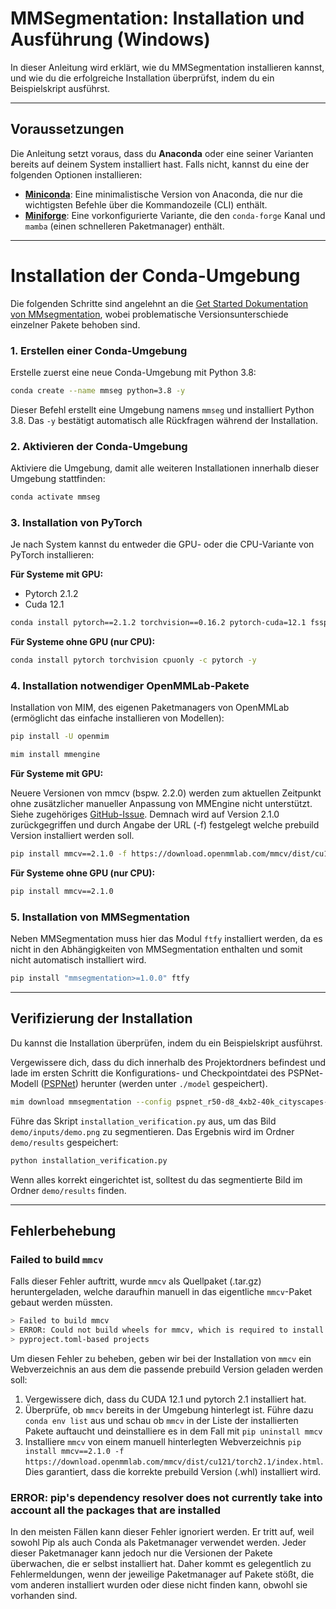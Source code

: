 # MMSegmentation: Installation und Ausführung (Windows)

In dieser Anleitung wird erklärt, wie du MMSegmentation installieren kannst, und wie du die erfolgreiche Installation überprüfst, indem du ein Beispielskript ausführst.

---

## Voraussetzungen

Die Anleitung setzt voraus, dass du **Anaconda** oder eine seiner Varianten bereits auf deinem System installiert hast. Falls nicht, kannst du eine der folgenden Optionen installieren:

- **[Miniconda](https://docs.anaconda.com/miniconda/)**: Eine minimalistische Version von Anaconda, die nur die wichtigsten Befehle über die Kommandozeile (CLI) enthält.
- **[Miniforge](https://github.com/conda-forge/miniforge?tab=readme-ov-file)**: Eine vorkonfigurierte Variante, die den `conda-forge` Kanal und `mamba` (einen schnelleren Paketmanager) enthält.

---

# Installation der Conda-Umgebung

Die folgenden Schritte sind angelehnt an die [Get Started Dokumentation von MMsegmentation](https://mmsegmentation.readthedocs.io/en/main/get_started.html), wobei problematische Versionsunterschiede einzelner Pakete behoben sind.

### 1. Erstellen einer Conda-Umgebung

Erstelle zuerst eine neue Conda-Umgebung mit Python 3.8:

```bash
conda create --name mmseg python=3.8 -y
```

Dieser Befehl erstellt eine Umgebung namens `mmseg` und installiert Python 3.8. Das `-y` bestätigt automatisch alle Rückfragen während der Installation.

### 2. Aktivieren der Conda-Umgebung

Aktiviere die Umgebung, damit alle weiteren Installationen innerhalb dieser Umgebung stattfinden:

```bash
conda activate mmseg
```

### 3. Installation von PyTorch

Je nach System kannst du entweder die GPU- oder die CPU-Variante von PyTorch installieren:

**Für Systeme mit GPU:**
- Pytorch 2.1.2
- Cuda 12.1

```bash
conda install pytorch==2.1.2 torchvision==0.16.2 pytorch-cuda=12.1 fsspec -c pytorch -c nvidia -c conda-forge -y
```

**Für Systeme ohne GPU (nur CPU):**

```bash
conda install pytorch torchvision cpuonly -c pytorch -y
```

### 4. Installation notwendiger OpenMMLab-Pakete

Installation von MIM, des eigenen Paketmanagers von OpenMMLab (ermöglicht das einfache installieren von Modellen):

```bash
pip install -U openmim
```

```bash
mim install mmengine
```

**Für Systeme mit GPU:**

Neuere Versionen von mmcv (bspw. 2.2.0) werden zum aktuellen Zeitpunkt ohne zusätzlicher manueller Anpassung von MMEngine nicht unterstützt. Siehe zugehöriges [GitHub-Issue](https://github.com/open-mmlab/mmcv/issues/3096).
Demnach wird auf Version 2.1.0 zurückgegriffen und durch Angabe der URL (-f) festgelegt welche prebuild Version installiert werden soll.
```bash
pip install mmcv==2.1.0 -f https://download.openmmlab.com/mmcv/dist/cu121/torch2.1/index.html
```
**Für Systeme ohne GPU (nur CPU):**
```bash
pip install mmcv==2.1.0
```

### 5. Installation von MMSegmentation
Neben MMSegmentation muss hier das Modul `ftfy` installiert werden, da es nicht in den Abhängigkeiten von MMSegmentation enthalten und somit nicht automatisch installiert wird.
```bash
pip install "mmsegmentation>=1.0.0" ftfy
```

---

## Verifizierung der Installation

Du kannst die Installation überprüfen, indem du ein Beispielskript ausführst.

Vergewissere dich, dass du dich innerhalb des Projektordners befindest und lade im ersten Schritt die Konfigurations- und Checkpointdatei des PSPNet-Modell ([PSPNet](https://arxiv.org/abs/1612.01105)) herunter (werden unter `./model` gespeichert).

```bash
mim download mmsegmentation --config pspnet_r50-d8_4xb2-40k_cityscapes-512x1024 --dest ./model
```

Führe das Skript `installation_verification.py` aus, um das Bild `demo/inputs/demo.png` zu segmentieren. Das Ergebnis wird im Ordner `demo/results` gespeichert:

```bash
python installation_verification.py
```

Wenn alles korrekt eingerichtet ist, solltest du das segmentierte Bild im Ordner `demo/results` finden.

---

## Fehlerbehebung

### Failed to build `mmcv`
Falls dieser Fehler auftritt, wurde `mmcv` als Quellpaket (.tar.gz) heruntergeladen, welche daraufhin manuell in das eigentliche `mmcv`-Paket gebaut werden müssten.

```bash
> Failed to build mmcv
> ERROR: Could not build wheels for mmcv, which is required to install
> pyproject.toml-based projects
```
Um diesen Fehler zu beheben, geben wir bei der Installation von `mmcv` ein Webverzeichnis an aus dem die passende prebuild Version geladen werden soll: 
1. Vergewissere dich, dass du CUDA 12.1 und pytorch 2.1 installiert hat.
2. Überprüfe, ob `mmcv` bereits in der Umgebung hinterlegt ist. Führe dazu `conda env list` aus und schau ob `mmcv` in der Liste der installierten Pakete auftaucht und deinstalliere es in dem Fall mit `pip uninstall mmcv`
3. Installiere `mmcv` von einem manuell hinterlegten Webverzeichnis `pip install mmcv==2.1.0 -f https://download.openmmlab.com/mmcv/dist/cu121/torch2.1/index.html`. Dies garantiert, dass die korrekte prebuild Version (.whl) installiert wird.

### ERROR: pip's dependency resolver does not currently take into account all the packages that are installed
In den meisten Fällen kann dieser Fehler ignoriert werden. Er tritt auf, weil sowohl Pip als auch Conda als Paketmanager verwendet werden. Jeder dieser Paketmanager kann jedoch nur die Versionen der Pakete überwachen, die er selbst installiert hat. Daher kommt es gelegentlich zu Fehlermeldungen, wenn der jeweilige Paketmanager auf Pakete stößt, die vom anderen installiert wurden oder diese nicht finden kann, obwohl sie vorhanden sind.
